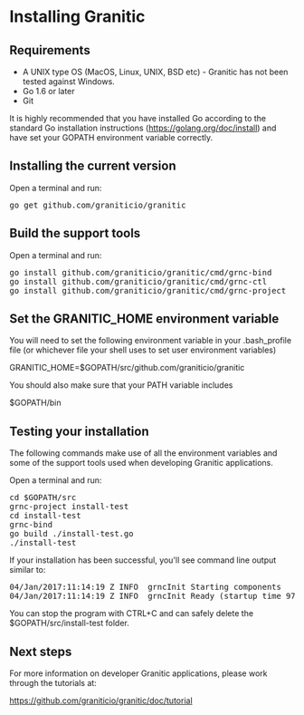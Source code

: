 # Installing Granitic

## Requirements

 * A UNIX type OS (MacOS, Linux, UNIX, BSD etc) - Granitic has not been tested against Windows.
 * Go 1.6 or later
 * Git
 
 It is highly recommended that you have installed Go according to the standard Go installation instructions 
 (https://golang.org/doc/install) and have set your GOPATH environment variable correctly.
 
## Installing the current version

Open a terminal and run:

<pre>
go get github.com/graniticio/granitic
</pre>
 
## Build the support tools

Open a terminal and run:

<pre>
go install github.com/graniticio/granitic/cmd/grnc-bind
go install github.com/graniticio/granitic/cmd/grnc-ctl
go install github.com/graniticio/granitic/cmd/grnc-project
</pre>
 
## Set the GRANITIC_HOME environment variable

You will need to set the following environment variable in your .bash_profile file (or whichever file your shell uses to
set user environment variables)

GRANITIC_HOME=$GOPATH/src/github.com/graniticio/granitic

You should also make sure that your PATH variable includes

$GOPATH/bin
 
## Testing your installation

The following commands make use of all the environment variables and some of the support tools used when developing 
Granitic applications.
 
Open a terminal and run:

<pre>
cd $GOPATH/src
grnc-project install-test
cd install-test
grnc-bind
go build ./install-test.go
./install-test
</pre>

If your installation has been successful, you'll see command line output similar to:

<pre>
04/Jan/2017:11:14:19 Z INFO  grncInit Starting components
04/Jan/2017:11:14:19 Z INFO  grncInit Ready (startup time 970.09µs)
</pre>

You can stop the program with CTRL+C and can safely delete the $GOPATH/src/install-test folder.

## Next steps

For more information on developer Granitic applications, please work through the tutorials at:

https://github.com/graniticio/granitic/doc/tutorial